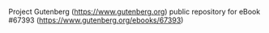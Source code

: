 Project Gutenberg (https://www.gutenberg.org) public repository for
eBook #67393 (https://www.gutenberg.org/ebooks/67393)
